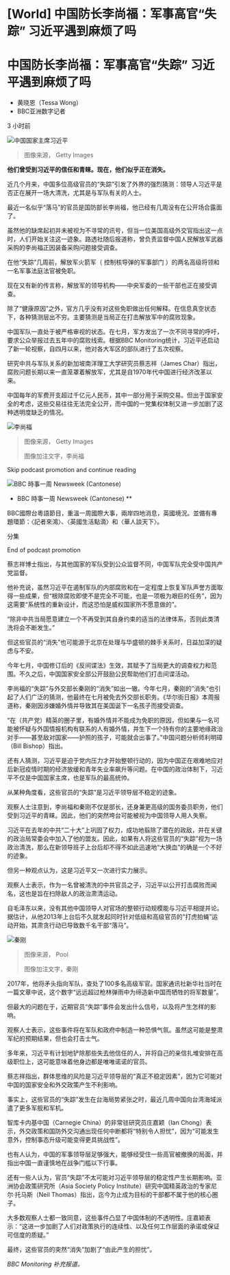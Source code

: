 # [World] 中国防长李尚福：军事高官“失踪” 习近平遇到麻烦了吗

#  中国防长李尚福：军事高官“失踪” 习近平遇到麻烦了吗

  * 黄晓恩（Tessa Wong） 
  * BBC亚洲数字记者 

3 小时前

![中国国家主席习近平](_131149990_gettyimages-1248971355.jpg)

> 图像来源，  Getty Images

**他们曾受到习近平的信任和青睐。现在，他们似乎正在消失。**

近几个月来，中国多位高级官员的“失踪”引发了外界的强烈猜测：领导人习近平是否正在展开一场大清洗，尤其是与军队有关的人士。

最近一名似乎“落马”的官员是国防部长李尚福，他已经有几周没有在公开场合露面了。

虽然他的缺席起初并未被视为不寻常的讯号，但当一位美国高级外交官指出这一点时，人们开始关注这一迹象。路透社随后报道称，曾负责监督中国人民解放军武器采购的李尚福正因装备采购问题接受调查。

在他“失踪”几周前，解放军火箭军（ 控制核导弹的军事部门 ）的两名高级将领和一名军事法庭法官被免职。

现在又有新的传言称，解放军的领导机构——中央军委的一些干部也正在接受调查。

除了“健康原因”之外，官方几乎没有对这些免职做出任何解释。在信息真空状态下，各种猜测层出不穷。主要猜测是当局正在打击解放军中的腐败现象。

中国军队一直处于被严格审视的状态。在七月，军方发出了一次不同寻常的呼吁，要求公众举报过去五年中的腐败线索。根据BBC Monitoring统计，习近平还启动了新一轮视察，自四月以来，他对各大军区的部队进行了五次视察。

研究中共与军队关系的新加坡南洋理工大学研究员蔡志祥（James Char）指出，腐败问题长期以来一直笼罩着解放军，尤其是自1970年代中国进行经济改革以来。

中国每年的军费开支超过千亿元人民币，其中一部分用于采购交易。但出于国家安全的考虑，这些交易往往无法完全公开，而中国的一党集权体制又进一步加剧了这种透明度缺乏的情况。

![李尚福](_131095748_gettyimages-1258416937-1.jpg)

> 图像来源，  Getty Images
>
> 图像加注文字，李尚福

Skip podcast promotion and continue reading

![BBC 時事一周 Newsweek \(Cantonese\)](p02h1mg5.jpg)

* BBC 時事一周 Newsweek (Cantonese)   **

BBC國際台粵語節目，重溫一周國際大事，兩岸四地消息，英國境況。並備有專題環節：〈記者來鴻〉、〈英國生活點滴〉和〈華人談天下〉。

分集

End of podcast promotion

蔡志祥博士指出，与其他国家的军队受到公众监督不同，中国军队完全受中国共产党监督。

他补充说，虽然习近平在遏制军队的内部腐败和在一定程度上恢复军队声誉方面取得一些成果，但“根除腐败即使不是完全不可能，也是一项极为艰巨的任务”，因为这需要“系统性的重新设计，而这恐怕是威权国家所不愿意做的”。

“除非中共当局愿意建立一个不再受到其自身约束的适当的法律体系，否则此类清洗将会不断发生。”

但这些官员的“消失”也可能源于北京在处理与华盛顿的棘手关系时，日益加深的疑虑与不安。

今年七月，中国修订后的《反间谍法》生效，其赋予了当局更大的调查权力和范围。不久之后，中国国家安全部公开鼓励公民帮助他们打击间谍活动。

李尚福的“失踪”与外交部长秦刚的“消失”如出一辙。今年七月，秦刚的”消失“也引起了人们广泛的猜测，他最终在七月被免去外交部长职务。《华尔街日报》本周报道称，秦刚因涉嫌婚外情并导致其在美国诞下一名孩子而接受调查。

“在（共产党）精英的圈子里，有婚外情并不能成为免职的原因，但如果与一名可能被怀疑与外国情报机构有联系的人有婚外情，并生下一个持有你的主要地缘政治对手——甚至敌对国家——护照的孩子，可能就会出事了。”中国问题分析师利明璋（Bill Bishop）指出。

还有人猜测，习近平是迫于党内压力才开始整顿行动的，因为中国正在艰难地应对后新冠疫情时期的经济放缓和青年失业率飙升等问题。在中国的政治体制下，习近平不仅是中国国家主席，也是军队的最高统帅。

从某种角度看，这些官员的“失踪”是习近平领导层不稳定的迹象。

观察人士注意到，李尚福和秦刚不仅是部长，还身兼更高级的国务委员职务，他们受到习近平的青睐。因此，他们的突然垮台可能被视为中国领导人用人失察。

习近平在去年的中共“二十大”上巩固了权力，成功地翦除了潜在的政敌，并在关键的政治局常委会中加入了他的盟友。因此，如果有人将这些官员的“失踪”视为一场政治清洗，那么在新领导班子上台后却不得不如此迅速地“大换血”的确是一个不好的迹象。

但另一种观点认为，这是习近平又一次进行实力展示。

观察人士表示，作为一名曾被清洗的中共官员之子，习近平以公开打击腐败而闻名，这也是旨在扫除敌人的政治肃清运动。

自毛泽东以来，没有其他中国领导人对官场的整顿行动规模能与习近平相提并论。据估计，从他2013年上台后不久就发起同时针对低级和高级官员的“打虎拍蝇”运动开始，其肃贪行动已导致数千名干部“落马”。

![秦刚](_130514595_gettyimages-1251806115.jpg)

> 图像来源，  Pool
>
> 图像加注文字，秦刚

2017年，他将矛头指向军队，查处了100多名高级军官。国家通讯社新华社当时在一篇文章中说，这个数字“远远超过枪林弹雨中为缔造新中国而牺牲的将军数量”。

但最大的问题在于，近期官员“失踪”事件会发出什么信号，以及将产生怎样的影响。

观察人士表示，这些事件将在军队和政府中制造一种恐惧气氛。虽然这可能是整肃军纪的预期结果，但也会打击士气。

多年来，习近平有计划地铲除那些失去他信任的人，并将自己的亲信扎堆安排在高级职位上，这可能意味着他身边都是唯唯诺诺的官员。

蔡志祥指出，群体思维的风险是习近平领导层的“真正不稳定因素”，因为它可能对中国的国家安全和外交政策产生不利影响。

事实上，这些官员的“失踪”发生在台海局势紧张之时，最近几周中国向台湾海域派遣了更多军舰和军机。

智库卡内基中国（Carnegie China）的非常驻研究员庄嘉颖（Ian Chong）表示，外交政策和国防外交沟通出现任何中断都将“特别令人担忧”，因为“可能发生意外，控制事态升级可能变得更具挑战性”。

也有人认为，中国的军事领导层足够强大，能够经受住一些高官被撤换的局面，并指出中国一直谨慎地在战争门槛以下行事。

还有一些人认为，官员“失踪”不太可能对习近平领导层的稳定性产生长期影响。亚洲协会政策研究所（Asia Society Policy Institute）研究中国精英政治的专家尼尔·托马斯（Neil Thomas）指出，迄今为止成为目标的干部都不属于他的核心圈子。

大多数观察人士都一致同意，这些事件凸显了中国体制的不透明性。庄嘉颖表示：“这进一步加剧了人们对政策执行的连续性、以及任何工作层面的承诺或保证可信度的质疑。”

最终，这些官员的突然“消失”加剧了“由此产生的担忧”。

_BBC Monitoring 补充报道。_


